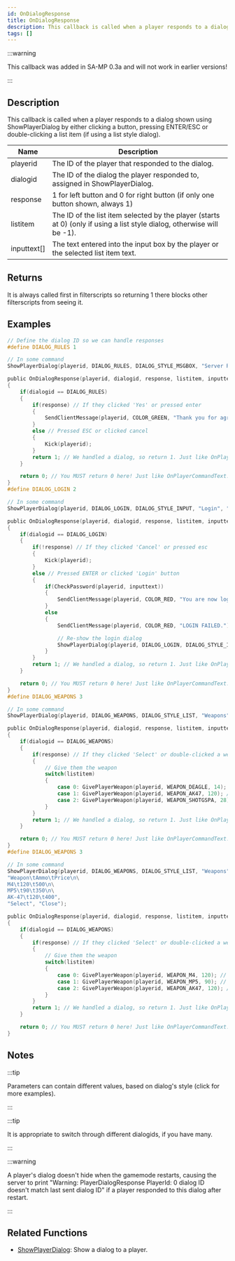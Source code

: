 ```yaml
---
id: OnDialogResponse
title: OnDialogResponse
description: This callback is called when a player responds to a dialog shown using ShowPlayerDialog by either clicking a button, pressing ENTER/ESC or double-clicking a list item (if using a list style dialog).
tags: []
---
```


:::warning

This callback was added in SA-MP 0.3a and will not work in earlier versions!

:::

## Description

This callback is called when a player responds to a dialog shown using ShowPlayerDialog by either clicking a button, pressing ENTER/ESC or double-clicking a list item (if using a list style dialog).

| Name        | Description                                                                                                             |
| ----------- | ----------------------------------------------------------------------------------------------------------------------- |
| playerid    | The ID of the player that responded to the dialog.                                                                      |
| dialogid    | The ID of the dialog the player responded to, assigned in ShowPlayerDialog.                                             |
| response    | 1 for left button and 0 for right button (if only one button shown, always 1)                                           |
| listitem    | The ID of the list item selected by the player (starts at 0) (only if using a list style dialog, otherwise will be -1). |
| inputtext[] | The text entered into the input box by the player or the selected list item text.                                       |

## Returns

It is always called first in filterscripts so returning 1 there blocks other filterscripts from seeing it.

## Examples

```c
// Define the dialog ID so we can handle responses
#define DIALOG_RULES 1

// In some command
ShowPlayerDialog(playerid, DIALOG_RULES, DIALOG_STYLE_MSGBOX, "Server Rules", "- No Cheating\n- No Spamming\n- Respect Admins\n\nDo you agree to these rules?", "Yes", "No");

public OnDialogResponse(playerid, dialogid, response, listitem, inputtext[])
{
    if(dialogid == DIALOG_RULES)
    {
        if(response) // If they clicked 'Yes' or pressed enter
        {
            SendClientMessage(playerid, COLOR_GREEN, "Thank you for agreeing to the server rules!");
        }
        else // Pressed ESC or clicked cancel
        {
            Kick(playerid);
        }
        return 1; // We handled a dialog, so return 1. Just like OnPlayerCommandText.
    }

    return 0; // You MUST return 0 here! Just like OnPlayerCommandText.
}
#define DIALOG_LOGIN 2

// In some command
ShowPlayerDialog(playerid, DIALOG_LOGIN, DIALOG_STYLE_INPUT, "Login", "Please enter your password:", "Login", "Cancel");

public OnDialogResponse(playerid, dialogid, response, listitem, inputtext[])
{
    if(dialogid == DIALOG_LOGIN)
    {
        if(!response) // If they clicked 'Cancel' or pressed esc
        {
            Kick(playerid);
        }
        else // Pressed ENTER or clicked 'Login' button
        {
            if(CheckPassword(playerid, inputtext))
            {
                SendClientMessage(playerid, COLOR_RED, "You are now logged in!");
            }
            else
            {
                SendClientMessage(playerid, COLOR_RED, "LOGIN FAILED.");

                // Re-show the login dialog
                ShowPlayerDialog(playerid, DIALOG_LOGIN, DIALOG_STYLE_INPUT, "Login", "Please enter your password:", "Login", "Cancel");
            }
        }
        return 1; // We handled a dialog, so return 1. Just like OnPlayerCommandText.
    }

    return 0; // You MUST return 0 here! Just like OnPlayerCommandText.
}
#define DIALOG_WEAPONS 3

// In some command
ShowPlayerDialog(playerid, DIALOG_WEAPONS, DIALOG_STYLE_LIST, "Weapons", "Desert Eagle\nAK-47\nCombat Shotgun", "Select", "Close");

public OnDialogResponse(playerid, dialogid, response, listitem, inputtext[])
{
    if(dialogid == DIALOG_WEAPONS)
    {
        if(response) // If they clicked 'Select' or double-clicked a weapon
        {
            // Give them the weapon
            switch(listitem)
            {
                case 0: GivePlayerWeapon(playerid, WEAPON_DEAGLE, 14); // Give them a desert eagle
                case 1: GivePlayerWeapon(playerid, WEAPON_AK47, 120); // Give them an AK-47
                case 2: GivePlayerWeapon(playerid, WEAPON_SHOTGSPA, 28); // Give them a Combat Shotgun
            }
        }
        return 1; // We handled a dialog, so return 1. Just like OnPlayerCommandText.
    }

    return 0; // You MUST return 0 here! Just like OnPlayerCommandText.
}
#define DIALOG_WEAPONS 3

// In some command
ShowPlayerDialog(playerid, DIALOG_WEAPONS, DIALOG_STYLE_LIST, "Weapons",
"Weapon\tAmmo\tPrice\n\
M4\t120\t500\n\
MP5\t90\t350\n\
AK-47\t120\t400",
"Select", "Close");

public OnDialogResponse(playerid, dialogid, response, listitem, inputtext[])
{
    if(dialogid == DIALOG_WEAPONS)
    {
        if(response) // If they clicked 'Select' or double-clicked a weapon
        {
            // Give them the weapon
            switch(listitem)
            {
                case 0: GivePlayerWeapon(playerid, WEAPON_M4, 120); // Give them an M4
                case 1: GivePlayerWeapon(playerid, WEAPON_MP5, 90); // Give them an MP5
                case 2: GivePlayerWeapon(playerid, WEAPON_AK47, 120); // Give them an AK-47
            }
        }
        return 1; // We handled a dialog, so return 1. Just like OnPlayerCommandText.
    }

    return 0; // You MUST return 0 here! Just like OnPlayerCommandText.
}
```

## Notes

:::tip

Parameters can contain different values, based on dialog's style (click for more examples).

:::

:::tip

It is appropriate to switch through different dialogids, if you have many.

:::

:::warning

A player's dialog doesn't hide when the gamemode restarts, causing the server to print "Warning: PlayerDialogResponse PlayerId: 0 dialog ID doesn't match last sent dialog ID" if a player responded to this dialog after restart.

:::

## Related Functions

- [ShowPlayerDialog](../../scripting/functions/ShowPlayerDialog.md): Show a dialog to a player.
